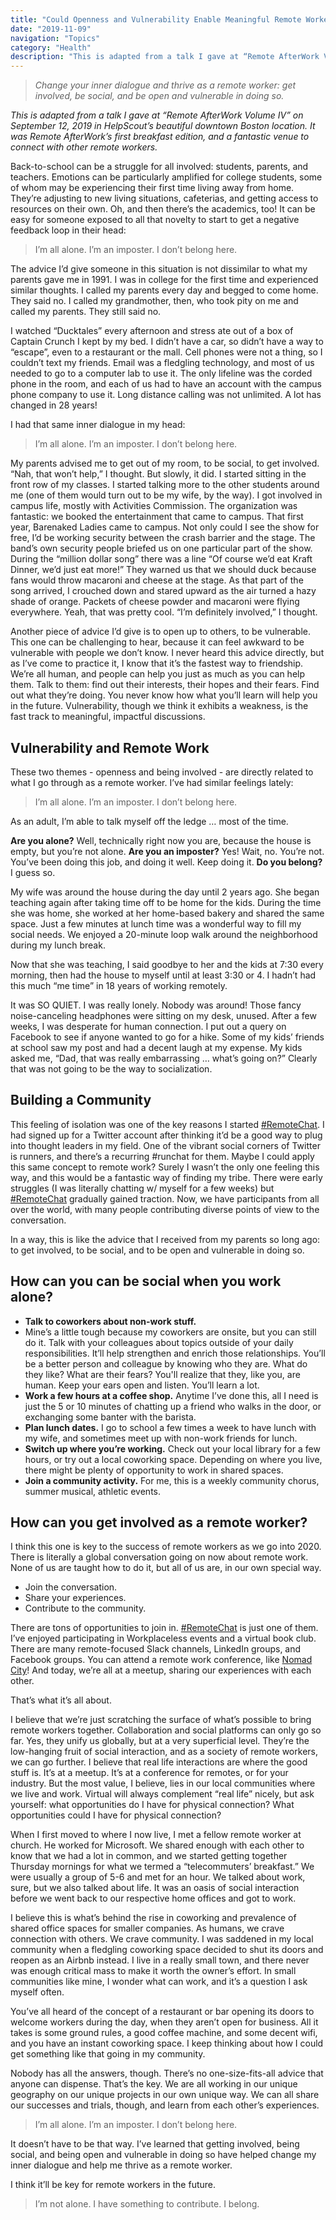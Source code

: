 ```yaml
---
title: "Could Openness and Vulnerability Enable Meaningful Remote Worker Connection?"
date: "2019-11-09"
navigation: "Topics"
category: "Health"
description: "This is adapted from a talk I gave at “Remote AfterWork Volume IV” on September 12, 2019 in HelpScout’s beautiful downtown Boston location."
---
```


> _Change your inner dialogue and thrive as a remote worker: get involved, be social, and be open and vulnerable in doing so._

_This is adapted from a talk I gave at “Remote AfterWork Volume IV” on September 12, 2019 in HelpScout’s beautiful downtown Boston location. It was Remote AfterWork’s first breakfast edition, and a fantastic venue to connect with other remote workers._

Back-to-school can be a struggle for all involved: students, parents, and teachers. Emotions can be particularly amplified for college students, some of whom may be experiencing their first time living away from home. They’re adjusting to new living situations, cafeterias, and getting access to resources on their own. Oh, and then there’s the academics, too! It can be easy for someone exposed to all that novelty to start to get a negative feedback loop in their head:

> I’m all alone. I’m an imposter. I don’t belong here.

The advice I’d give someone in this situation is not dissimilar to what my parents gave me in 1991. I was in college for the first time and experienced similar thoughts. I called my parents every day and begged to come home. They said no. I called my grandmother, then, who took pity on me and called my parents. They still said no.

I watched “Ducktales” every afternoon and stress ate out of a box of Captain Crunch I kept by my bed. I didn’t have a car, so didn’t have a way to “escape”, even to a restaurant or the mall. Cell phones were not a thing, so I couldn’t text my friends. Email was a fledgling technology, and most of us needed to go to a computer lab to use it. The only lifeline was the corded phone in the room, and each of us had to have an account with the campus phone company to use it. Long distance calling was not unlimited. A lot has changed in 28 years!

I had that same inner dialogue in my head:

> I’m all alone. I’m an imposter. I don’t belong here.

My parents advised me to get out of my room, to be social, to get involved. “Nah, that won’t help,” I thought. But slowly, it did. I started sitting in the front row of my classes. I started talking more to the other students around me (one of them would turn out to be my wife, by the way). I got involved in campus life, mostly with Activities Commission. The organization was fantastic: we booked the entertainment that came to campus. That first year, Barenaked Ladies came to campus. Not only could I see the show for free, I’d be working security between the crash barrier and the stage. The band’s own security people briefed us on one particular part of the show. During the “million dollar song” there was a line “Of course we’d eat Kraft Dinner, we’d just eat more!” They warned us that we should duck because fans would throw macaroni and cheese at the stage. As that part of the song arrived, I crouched down and stared upward as the air turned a hazy shade of orange. Packets of cheese powder and macaroni were flying everywhere. Yeah, that was pretty cool. “I’m definitely involved,” I thought.

Another piece of advice I’d give is to open up to others, to be vulnerable. This one can be challenging to hear, because it can feel awkward to be vulnerable with people we don’t know. I never heard this advice directly, but as I’ve come to practice it, I know that it’s the fastest way to friendship. We’re all human, and people can help you just as much as you can help them. Talk to them: find out their interests, their hopes and their fears. Find out what they’re doing. You never know how what you’ll learn will help you in the future. Vulnerability, though we think it exhibits a weakness, is the fast track to meaningful, impactful discussions.

## Vulnerability and Remote Work

These two themes - openness and being involved - are directly related to what I go through as a remote worker. I’ve had similar feelings lately:

> I’m all alone. I’m an imposter. I don’t belong here.

As an adult, I’m able to talk myself off the ledge … most of the time.

**Are you alone?** Well, technically right now you are, because the house is empty, but you’re not alone. **Are you an imposter?** Yes! Wait, no. You’re not. You’ve been doing this job, and doing it well. Keep doing it. **Do you belong?** I guess so.

My wife was around the house during the day until 2 years ago. She began teaching again after taking time off to be home for the kids. During the time she was home, she worked at her home-based bakery and shared the same space. Just a few minutes at lunch time was a wonderful way to fill my social needs. We enjoyed a 20-minute loop walk around the neighborhood during my lunch break.

Now that she was teaching, I said goodbye to her and the kids at 7:30 every morning, then had the house to myself until at least 3:30 or 4. I hadn’t had this much “me time” in 18 years of working remotely.

It was SO QUIET. I was really lonely. Nobody was around! Those fancy noise-canceling headphones were sitting on my desk, unused. After a few weeks, I was desperate for human connection. I put out a query on Facebook to see if anyone wanted to go for a hike. Some of my kids’ friends at school saw my post and had a decent laugh at my expense. My kids asked me, “Dad, that was really embarrassing … what’s going on?” Clearly that was not going to be the way to socialization.

## Building a Community

This feeling of isolation was one of the key reasons I started [#RemoteChat](/remotechat/). I had signed up for a Twitter account after thinking it’d be a good way to plug into thought leaders in my field. One of the vibrant social corners of Twitter is runners, and there’s a recurring #runchat for them. Maybe I could apply this same concept to remote work? Surely I wasn’t the only one feeling this way, and this would be a fantastic way of finding my tribe. There were early struggles (I was literally chatting w/ myself for a few weeks) but [#RemoteChat](/remotechat/) gradually gained traction. Now, we have participants from all over the world, with many people contributing diverse points of view to the conversation.

In a way, this is like the advice that I received from my parents so long ago: to get involved, to be social, and to be open and vulnerable in doing so.

## How can you can be social when you work alone?

- **Talk to coworkers about non-work stuff.**
- Mine’s a little tough because my coworkers are onsite, but you can still do it. Talk with your colleagues about topics outside of your daily responsibilities. It’ll help strengthen and enrich those relationships. You’ll be a better person and colleague by knowing who they are. What do they like? What are their fears? You'll realize that they, like you, are human. Keep your ears open and listen. You’ll learn a lot.
- **Work a few hours at a coffee shop.** Anytime I’ve done this, all I need is just the 5 or 10 minutes of chatting up a friend who walks in the door, or exchanging some banter with the barista.
- **Plan lunch dates.** I go to school a few times a week to have lunch with my wife, and sometimes meet up with non-work friends for lunch.
- **Switch up where you’re working.** Check out your local library for a few hours, or try out a local coworking space. Depending on where you live, there might be plenty of opportunity to work in shared spaces.
- **Join a community activity.** For me, this is a weekly community chorus, summer musical, athletic events.

## How can you get involved as a remote worker?

I think this one is key to the success of remote workers as we go into 2020. There is literally a global conversation going on now about remote work. None of us are taught how to do it, but all of us are, in our own special way.

- Join the conversation.
- Share your experiences.
- Contribute to the community.

There are tons of opportunities to join in. [#RemoteChat](/remotechat/) is just one of them. I’ve enjoyed participating in Workplaceless events and a virtual book club. There are many remote-focused Slack channels, LinkedIn groups, and Facebook groups. You can attend a remote work conference, like [Nomad City](https://www.nomadcity.org)! And today, we’re all at a meetup, sharing our experiences with each other.

That’s what it’s all about.

I believe that we’re just scratching the surface of what’s possible to bring remote workers together. Collaboration and social platforms can only go so far. Yes, they unify us globally, but at a very superficial level. They’re the low-hanging fruit of social interaction, and as a society of remote workers, we can go further. I believe that real life interactions are where the good stuff is. It’s at a meetup. It’s at a conference for remotes, or for your industry. But the most value, I believe, lies in our local communities where we live and work. Virtual will always complement “real life” nicely, but ask yourself: what opportunities do I have for physical connection? What opportunities could I have for physical connection?

When I first moved to where I now live, I met a fellow remote worker at church. He worked for Microsoft. We shared enough with each other to know that we had a lot in common, and we started getting together Thursday mornings for what we termed a “telecommuters’ breakfast.” We were usually a group of 5-6 and met for an hour. We talked about work, sure, but we also talked about life. It was an oasis of social interaction before we went back to our respective home offices and got to work.

I believe this is what’s behind the rise in coworking and prevalence of shared office spaces for smaller companies. As humans, we crave connection with others. We crave community. I was saddened in my local community when a fledgling coworking space decided to shut its doors and reopen as an Airbnb instead. I live in a really small town, and there never was enough critical mass to make it worth the owner’s effort. In small communities like mine, I wonder what can work, and it’s a question I ask myself often.

You’ve all heard of the concept of a restaurant or bar opening its doors to welcome workers during the day, when they aren’t open for business. All it takes is some ground rules, a good coffee machine, and some decent wifi, and you have an instant coworking space. I keep thinking about how I could get something like that going in my community.

Nobody has all the answers, though. There’s no one-size-fits-all advice that anyone can dispense. That’s the key. We are all working in our unique geography on our unique projects in our own unique way. We can all share our successes and trials, though, and learn from each other’s experiences.

> I’m all alone. I’m an imposter. I don’t belong here.

It doesn’t have to be that way. I’ve learned that getting involved, being social, and being open and vulnerable in doing so have helped change my inner dialogue and help me thrive as a remote worker.

I think it’ll be key for remote workers in the future.

> I’m not alone. I have something to contribute. I belong.